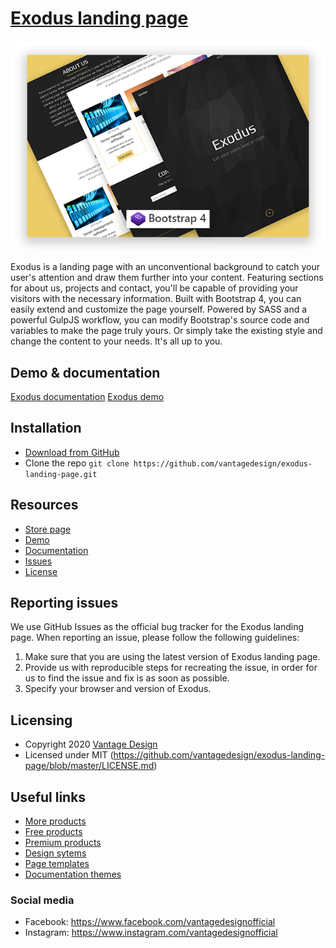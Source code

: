 # [Exodus landing page](https://docs.vantage-design.com/exodus)

![Product thumbnail](https://github.com/vantagedesign/assets/blob/master/exodus-landing-page/exodus-thumbnail-shadow.png)


Exodus is a landing page with an unconventional background to catch your user's attention and draw them further into your content. Featuring sections for about us, projects and contact, you'll be capable of providing your visitors with the necessary information. Built with Bootstrap 4, you can easily extend and customize the page yourself. Powered by SASS and a powerful GulpJS workflow, you can modify Bootstrap's source code and variables to make the page truly yours. Or simply take the existing style and change the content to your needs. It's all up to you.


## Demo & documentation
[Exodus documentation](https://docs.vantage-design.com/exodus)
[Exodus demo](https://docs.vantage-design.com/exodus/demo)



## Installation

- [Download from GitHub](https://github.com/vantagedesign/exodus-landing-page/releases)
- Clone the repo `git clone https://github.com/vantagedesign/exodus-landing-page.git`


## Resources

- [Store page](https://vantage-design.com/products/documentation-themes/4/exodus-landing-page)
- [Demo](https://docs.vantage-design.com/exodus/demo)
- [Documentation](https://docs.vantage-design.com/exodus)
- [Issues](https://github.com/vantagedesign/exodus-landing-page/issues)
- [License](https://github.com/vantagedesign/exodus-landing-page/blob/master/LICENSE.md)


## Reporting issues

We use GitHub Issues as the official bug tracker for the Exodus landing page. When reporting an issue, please follow the following guidelines:

1. Make sure that you are using the latest version of Exodus landing page.
2. Provide us with reproducible steps for recreating the issue, in order for us to find the issue and fix is as soon as possible.
3. Specify your browser and version of Exodus.


## Licensing

- Copyright 2020 [Vantage Design](https://vantage-design.com)
- Licensed under MIT (https://github.com/vantagedesign/exodus-landing-page/blob/master/LICENSE.md)

## Useful links

- [More products](https://vantage-design.com)
- [Free products](https://vantage-design.com/products/free-products/)
- [Premium products](https://vantage-design.com/products/premium-products/)
- [Design sytems](https://vantage-design.com/products/design-systems/)
- [Page templates](https://vantage-design.com/products/page-templates/)
- [Documentation themes](https://vantage-design.com/products/documentation-themes/)

### Social media

- Facebook: <https://www.facebook.com/vantagedesignofficial>
- Instagram: <https://www.instagram.com/vantagedesignofficial>